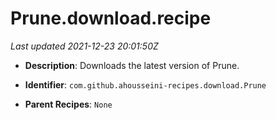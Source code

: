 # Prune.download.recipe

_Last updated 2021-12-23 20:01:50Z_

- **Description**: Downloads the latest version of Prune.

- **Identifier**: `com.github.ahousseini-recipes.download.Prune`

- **Parent Recipes**: `None`
